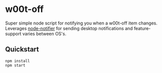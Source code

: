 # w00t-off
Super simple node script for notifying you when a w00t-off item changes. Leverages [node-notifier](https://github.com/mikaelbr/node-notifier) for sending desktop notifications and feature-support varies between OS's.

## Quickstart
```
npm install
npm start
```